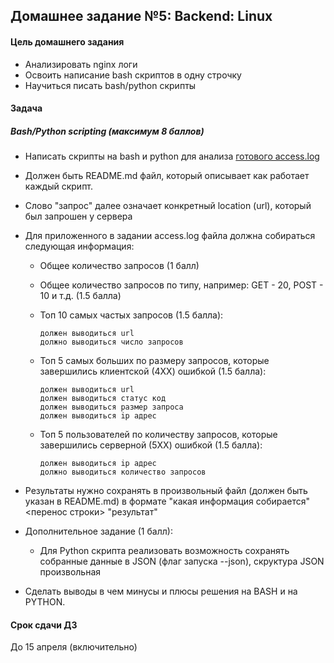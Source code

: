 ## Домашнее задание №5: Backend: Linux

#### Цель домашнего задания

  - Анализировать nginx логи
  - Освоить написание bash скриптов в одну строчку
  - Научиться писать bash/python скрипты


#### Задача
##### Bash/Python scripting (максимум 8 баллов)
* Написать скрипты на bash и python для анализа [готового access.log](https://cloud.mail.ru/public/W2Bi/3NmgGtATH)
* Должен быть README.md файл, который описывает как работает каждый скрипт.
* Слово "запрос" далее означает конкретный location (url), который был запрошен у сервера

* Для приложенного в задании access.log файла должна собираться следующая информация:
   * Общее количество запросов (1 балл)
   * Общее количество запросов по типу, например: GET - 20, POST - 10 и т.д. (1.5 балла)
   * Топ 10 самых частых запросов (1.5 балла): 
   
         должен выводиться url
         должно выводиться число запросов

   * Топ 5 самых больших по размеру запросов, которые завершились клиентской (4ХХ) ошибкой (1.5 балла):
    
         должен выводиться url
         должен выводиться статус код
         должен выводиться размер запроса
         должен выводиться ip адрес
         
   * Топ 5 пользователей по количеству запросов, которые завершились серверной (5ХХ) ошибкой (1.5 балла):
   
         должен выводиться ip адрес
         должно выводиться количество запросов

* Результаты нужно сохранять в произвольный файл (должен быть указан в README.md) в формате "какая информация собирается" <перенос строки> "результат"

* Дополнительное задание (1 балл):
   * Для Python скрипта реализовать возможность сохранять собранные данные в JSON (флаг запуска --json),
скруктура JSON произвольная
 
 
* Сделать выводы в чем минусы и плюсы решения на BASH и на PYTHON.

#### Срок сдачи ДЗ
  До 15 апреля (включительно)